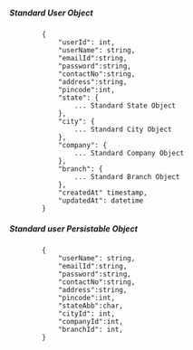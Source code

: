 ##### Standard User Object

            {
                "userId": int,
                "userName": string,
				"emailId":string,
				"password":string,
				"contactNo":string,
				"address":string,
				"pincode":int,
				"state": {
                    ... Standard State Object
				},
				"city": {
                    ... Standard City Object
				},
				"company": {
                    ... Standard Company Object
				},
				"branch": {
                    ... Standard Branch Object
				},
				"createdAt" timestamp,
				"updatedAt": datetime
            }
            
            
##### Standard user Persistable Object

 			{
            	"userName": string,
				"emailId":string,
				"password":string,
				"contactNo":string,
				"address":string,
				"pincode":int,
				"stateAbb":char,
				"cityId": int,
				"companyId":int,
				"branchId": int,
			}

